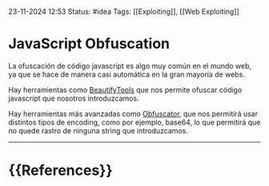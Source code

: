 
 23-11-2024 12:53
Status: #idea
Tags: [[Exploiting]], [[Web Exploiting]]

# JavaScript Obfuscation

La ofuscación de código javascript es algo muy común en el mundo web, ya que se hace de manera casi automática en la gran mayoría de webs.

Hay herramientas como [BeautifyTools](https://beautifytools.com/javascript-obfuscator.php) que nos permite ofuscar código javascript que nosotros introduzcamos.

Hay herramientas más avanzadas como [Obfuscator](https://obfuscator.io/), que nos permitirá usar distintos tipos de encoding, como por ejemplo, base64, lo que permitirá que no quede rastro de ninguna string que introduzcamos.



---
# {{References}}
